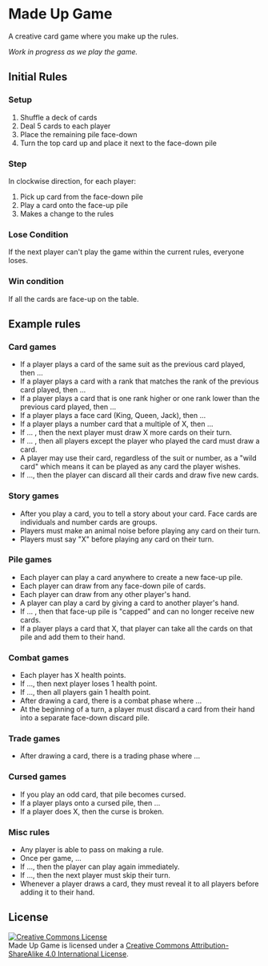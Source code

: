 # Made Up Game

A creative card game where you make up the rules.

_Work in progress as we play the game._

## Initial Rules

### Setup

1. Shuffle a deck of cards
1. Deal 5 cards to each player
1. Place the remaining pile face-down
1. Turn the top card up and place it next to the face-down pile

### Step

In clockwise direction, for each player:

1. Pick up card from the face-down pile
1. Play a card onto the face-up pile
1. Makes a change to the rules

### Lose Condition

If the next player can't play the game within the current rules, everyone loses.

### Win condition

If all the cards are face-up on the table.

## Example rules

### Card games

- If a player plays a card of the same suit as the previous card played, then ...
- If a player plays a card with a rank that matches the rank of the previous card played, then ...
- If a player plays a card that is one rank higher or one rank lower than the previous card played, then ...
- If a player plays a face card (King, Queen, Jack), then ...
- If a player plays a number card that a multiple of X, then ...
- If ... , then the next player must draw X more cards on their turn.
- If ... , then all players except the player who played the card must draw a card.
- A player may use their card, regardless of the suit or number, as a "wild card" which means it can be played as any card the player wishes.
- If ..., then the player can discard all their cards and draw five new cards.

### Story games

- After you play a card, you to tell a story about your card. Face cards are individuals and number cards are groups.
- Players must make an animal noise before playing any card on their turn.
- Players must say "X" before playing any card on their turn.

### Pile games

- Each player can play a card anywhere to create a new face-up pile.
- Each player can draw from any face-down pile of cards.
- Each player can draw from any other player's hand.
- A player can play a card by giving a card to another player's hand.
- If ... , then that face-up pile is "capped" and can no longer receive new cards.
- If a player plays a card that X, that player can take all the cards on that pile and add them to their hand.

### Combat games

- Each player has X health points.
- If ..., then next player loses 1 health point.
- If ..., then all players gain 1 health point.
- After drawing a card, there is a combat phase where ...
- At the beginning of a turn, a player must discard a card from their hand into a separate face-down discard pile.

### Trade games

- After drawing a card, there is a trading phase where ...

### Cursed games

- If you play an odd card, that pile becomes cursed.
- If a player plays onto a cursed pile, then ...
- If a player does X, then the curse is broken.

### Misc rules

- Any player is able to pass on making a rule.
- Once per game, ...
- If ..., then the player can play again immediately.
- If ..., then the next player must skip their turn.
- Whenever a player draws a card, they must reveal it to all players before adding it to their hand.

## License

<a rel="license" href="http://creativecommons.org/licenses/by-sa/4.0/"><img alt="Creative Commons License" style="border-width:0" src="https://i.creativecommons.org/l/by-sa/4.0/88x31.png" /></a><br /><span xmlns:dct="http://purl.org/dc/terms/" property="dct:title">Made Up Game</span> is licensed under a <a rel="license" href="http://creativecommons.org/licenses/by-sa/4.0/">Creative Commons Attribution-ShareAlike 4.0 International License</a>.
